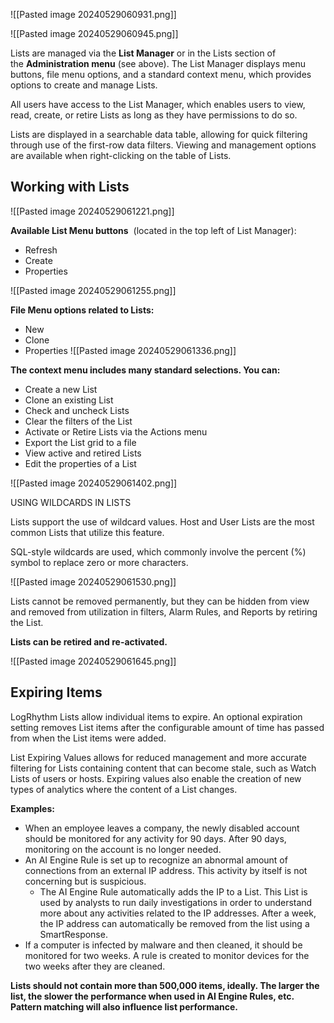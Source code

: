 

![[Pasted image 20240529060931.png]]

![[Pasted image 20240529060945.png]]

Lists are managed via the **List Manager** or in the Lists section of the **Administration menu** (see above). The List Manager displays menu buttons, file menu options, and a standard context menu, which provides options to create and manage Lists.

All users have access to the List Manager, which enables users to view, read, create, or retire Lists as long as they have permissions to do so.

Lists are displayed in a searchable data table, allowing for quick filtering through use of the first-row data filters. Viewing and management options are available when right-clicking on the table of Lists.


## **Working with Lists**


![[Pasted image 20240529061221.png]]


**Available List Menu buttons**  (located in the top left of List Manager):
- Refresh
- Create
- Properties

![[Pasted image 20240529061255.png]]



**File Menu options related to Lists:**
- New
- Clone
- Properties
![[Pasted image 20240529061336.png]]


**The context menu includes many standard selections. You can:**
- Create a new List
- Clone an existing List
- Check and uncheck Lists
- Clear the filters of the List
- Activate or Retire Lists via the Actions menu
- Export the List grid to a file
- View active and retired Lists
- Edit the properties of a List

![[Pasted image 20240529061402.png]]



USING WILDCARDS IN LISTS

Lists support the use of wildcard values. Host and User Lists are the most common Lists that utilize this feature. 

SQL-style wildcards are used, which commonly involve the percent (%) symbol to replace zero or more characters.

![[Pasted image 20240529061530.png]]


Lists cannot be removed permanently, but they can be hidden from view and removed from utilization in filters, Alarm Rules, and Reports by retiring the List. 

**Lists can be retired and re-activated.**

![[Pasted image 20240529061645.png]]



## **Expiring Items**

LogRhythm Lists allow individual items to expire. An optional expiration setting removes List items after the configurable amount of time has passed from when the List items were added. 

List Expiring Values allows for reduced management and more accurate filtering for Lists containing content that can become stale, such as Watch Lists of users or hosts. Expiring values also enable the creation of new types of analytics where the content of a List changes.

**Examples:**

- When an employee leaves a company, the newly disabled account should be monitored for any activity for 90 days. After 90 days, monitoring on the account is no longer needed.
- An AI Engine Rule is set up to recognize an abnormal amount of connections from an external IP address. This activity by itself is not concerning but is suspicious. 
    - The AI Engine Rule automatically adds the IP to a List. This List is used by analysts to run daily investigations in order to understand more about any activities related to the IP addresses. After a week, the IP address can automatically be removed from the list using a SmartResponse.
- If a computer is infected by malware and then cleaned, it should be monitored for two weeks. A rule is created to monitor devices for the two weeks after they are cleaned.

**Lists should not contain more than 500,000 items, ideally. The larger the list, the slower the performance when used in AI Engine Rules, etc. Pattern matching will also influence list performance.**


